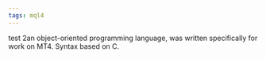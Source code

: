 ```yaml
---
tags: mql4
---
```

test 2an object-oriented programming language, was written specifically for work on MT4. Syntax based on C.